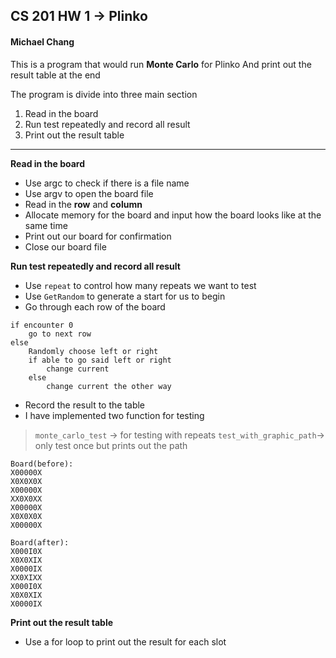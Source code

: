 ## CS 201 HW 1 &#8594; Plinko
#### Michael Chang

This is a program that would run **Monte Carlo** for Plinko
And print out the result table at the end

The program is divide into three main section
1. Read in the board
2. Run test repeatedly and record all result
3. Print out the result table
***

**Read in the board**
* Use argc to check if there is a file name
* Use argv to open the board file
* Read in the **row** and **column**
* Allocate memory for the board and input how the board looks like at the same time
* Print out our board for confirmation
* Close our board file

**Run test repeatedly and record all result**
* Use `repeat` to control how many repeats we want to test
* Use `GetRandom` to generate a start for us to begin
* Go through each row of the board
```
if encounter 0
	go to next row
else
	Randomly choose left or right
	if able to go said left or right
		change current
	else
		change current the other way
```
* Record the result to the table
* I have implemented two function for testing
> `monte_carlo_test` &#8594; for testing with repeats
> `test_with_graphic_path`&#8594; only test once but prints out the path
```
Board(before):
X00000X
X0X0X0X
X00000X
XX0X0XX
X00000X
X0X0X0X
X00000X

Board(after):
X000I0X
X0X0XIX
X0000IX
XX0XIXX
X000I0X
X0X0XIX
X0000IX
```

**Print out the result table**
 * Use a for loop to print out the result for each slot
